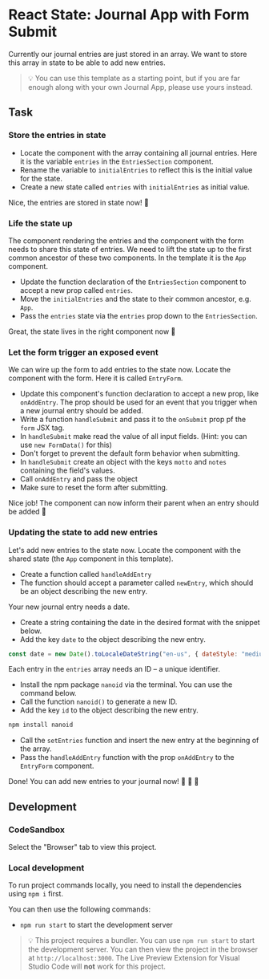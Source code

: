 # React State: Journal App with Form Submit

Currently our journal entries are just stored in an array. We want to store this array in state to be able to add new entries.

> 💡 You can use this template as a starting point, but if you are far enough along with your own Journal App, please use yours instead.

## Task

### Store the entries in state

- Locate the component with the array containing all journal entries. Here it is the variable `entries` in the `EntriesSection` component.
- Rename the variable to `initialEntries` to reflect this is the initial value for the state.
- Create a new state called `entries` with `initialEntries` as initial value.

Nice, the entries are stored in state now! 🚀

### Life the state up

The component rendering the entries and the component with the form needs to share this state of entries. We need to lift the state up to the first common ancestor of these two components. In the template it is the `App` component.

- Update the function declaration of the `EntriesSection` component to accept a new prop called `entries`.
- Move the `initialEntries` and the state to their common ancestor, e.g. `App`.
- Pass the `entries` state via the `entries` prop down to the `EntriesSection`.

Great, the state lives in the right component now 🚀

### Let the form trigger an exposed event

We can wire up the form to add entries to the state now. Locate the component with the form. Here it is called `EntryForm`.

- Update this component's function declaration to accept a new prop, like `onAddEntry`. The prop should be used for an event that you trigger when a new journal entry should be added.
- Write a function `handleSubmit` and pass it to the `onSubmit` prop pf the `form` JSX tag.
- In `handleSubmit` make read the value of all input fields. (Hint: you can use `new FormData()` for this)
- Don't forget to prevent the default form behavior when submitting.
- In `handleSubmit` create an object with the keys `motto` and `notes` containing the field's values.
- Call `onAddEntry` and pass the object
- Make sure to reset the form after submitting.

Nice job! The component can now inform their parent when an entry should be added 🚀

### Updating the state to add new entries

Let's add new entries to the state now. Locate the component with the shared state (the `App` component in this template).

- Create a function called `handleAddEntry`
- The function should accept a parameter called `newEntry`, which should be an object describing the new entry.

Your new journal entry needs a date.

- Create a string containing the date in the desired format with the snippet below.
- Add the key `date` to the object describing the new entry.

```js
const date = new Date().toLocaleDateString("en-us", { dateStyle: "medium" });
```

Each entry in the `entries` array needs an ID – a unique identifier.

- Install the npm package `nanoid` via the terminal. You can use the command below.
- Call the function `nanoid()` to generate a new ID.
- Add the key `id` to the object describing the new entry.

```sh
npm install nanoid
```

- Call the `setEntries` function and insert the new entry at the beginning of the array.
- Pass the `handleAddEntry` function with the prop `onAddEntry` to the `EntryForm` component.

Done! You can add new entries to your journal now! 🚀 🚀 🚀

## Development

### CodeSandbox

Select the "Browser" tab to view this project.

### Local development

To run project commands locally, you need to install the dependencies using `npm i` first.

You can then use the following commands:

- `npm run start` to start the development server

> 💡 This project requires a bundler. You can use `npm run start` to start the development server. You can then view the project in the browser at `http://localhost:3000`. The Live Preview Extension for Visual Studio Code will **not** work for this project.
